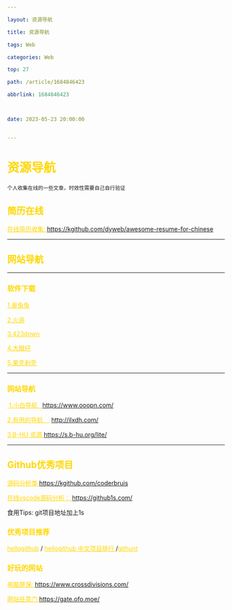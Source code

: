 ```yaml
---

layout: 资源导航

title: 资源导航

tags: Web

categories: Web

top: 27

path: /article/1684846423

abbrlink: 1684846423



date: 2023-05-23 20:00:00


---
```




# <a style="color:Gold;" >资源导航</a>

 

    个人收集在线的一些文章，时效性需要自己自行验证





## <a style="color:Gold;" >简历在线 </a>

<a style="color:Gold;" href=" https://kgithub.com/dyweb/awesome-resume-for-chinese" >在线简历收集:  </a> https://kgithub.com/dyweb/awesome-resume-for-chinese

----



## <a style="color:Gold;" >网站导航</a>

---



### <a style="color:Gold;" >软件下载</a>



<a href="http://www.aotutu.cn/" style="color:Gold;">1.奥兔兔</a><p>
<a href="https://www.firepx.com/" style="color:Gold;">2.火哥</a><p>
<a href="https://www.423down.com/" style="color:Gold;">3.423down</a><p>
<a href="http://www.dayanzai.me/windows" style="color:Gold;">4.大眼仔</a><p>
<a href="https://www.ghxi.com/" style="color:Gold;">5.果壳剥壳</a><p>



---



### <a style="color:Gold;" >网站导航</a>



<a href="https://www.ooopn.com/" style="color:Gold;"> 1.小白导航   </a>https://www.ooopn.com/

<a href="https://www.ooopn.com/" style="color:Gold;">2.有用的导航    </a> http://ilxdh.com/

<a href="https://www.ooopn.com/" style="color:Gold;">3.B-HU 资源  </a> https://s.b-hu.org/lite/





---



## <a style="color:Gold;" >Github优秀项目</a>





<a href=" https://kgithub.com/coderbruis" style="color:Gold;">源码分析类 </a>  https://kgithub.com/coderbruis

<a href="https://github1s.com/" style="color:gold;">在线vscode源码分析： https://github1s.com/ </a>

食用Tips: git项目地址加上1s

### <a style="color:Gold;" >优秀项目推荐</a>

<a href="https://hellogithub.com/" style="color:gold;">hellogithub</a> /  <a href="https://kgithub.com/GrowingGit/GitHub-Chinese-Top-Charts" style="color:gold;">hellogithub 中文项目排行 </a>   /<a href="https://kamranahmed.info/githunt/" style="color:gold;">githunt</a>


### <a style="color:Gold;" >好玩的网站</a>

<a href="https://www.crossdivisions.com/" style="color:gold;"> 电脑屏保:  https://www.crossdivisions.com/  </a>

<a href="https://gate.ofo.moe/" style="color:gold;"> 网站任意门 https://gate.ofo.moe/ </a>

